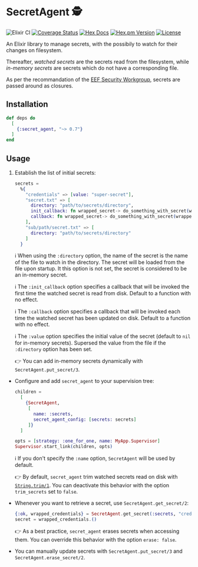 # SecretAgent 🕵️

![Elixir CI](https://github.com/ahamez/secret_agent/workflows/Elixir%20CI/badge.svg) [![Coverage Status](https://coveralls.io/repos/github/ahamez/secret_agent/badge.svg?branch=master)](https://coveralls.io/github/ahamez/secret_agent?branch=master) [![Hex Docs](https://img.shields.io/badge/hex-docs-brightgreen.svg)](https://hexdocs.pm/secret_agent/) [![Hex.pm Version](http://img.shields.io/hexpm/v/secret_agent.svg)](https://hex.pm/packages/secret_agent) [![License](https://img.shields.io/hexpm/l/secret_agent.svg)](https://github.com/ahamez/secret_agent/blob/master/LICENSE)

An Elixir library to manage secrets, with the possibily to watch for their changes on filesystem.

Thereafter, _watched secrets_ are the secrets read from the filesystem, while _in-memory secrets_ are secrets which do not have a corresponding file.

As per the recommandation of the [EEF Security Workgroup](https://erlef.github.io/security-wg/secure_coding_and_deployment_hardening/sensitive_data), secrets are passed around as closures.


## Installation

```elixir
def deps do
  [
    {:secret_agent, "~> 0.7"}
  ]
end
```

## Usage

1. Establish the list of initial secrets:
    ```elixir
    secrets =
      %{
        "credentials" => [value: "super-secret"],
        "secret.txt" => [
          directory: "path/to/secrets/directory",
          init_callback: fn wrapped_secret-> do_something_with_secret(wrapped_secret) end,
          callback: fn wrapped_secret-> do_something_with_secret(wrapped_secret) end
        ],
        "sub/path/secret.txt" => [
          directory: "path/to/secrets/directory"
        ]
      }
    ```
    ℹ️ When using the `:directory` option, the name of the secret is the name of the file to watch in the directory. The secret will be loaded from the file upon startup. It this option is not set, the secret is considered to be an in-memory secret.

    ℹ️ The `:init_callback` option specifies a callback that will be invoked the first time the watched secret is read from disk. Default to a function with no effect.

    ℹ️ The `:callback` option specifies a callback that will be invoked each time the watched secret has been updated on disk. Default to a function with no effect.

    ℹ️ The `:value` option specifies the initial value of the secret (default to `nil` for in-memory secrets). Supersed the value from the file if the `:directory` option has been set.

    👉 You can add in-memory secrets dynamically with `SecretAgent.put_secret/3`.


* Configure and add `secret_agent` to your supervision tree:
    ```elixir
    children =
      [
        {SecretAgent,
         [
           name: :secrets,
           secret_agent_config: [secrets: secrets]
         ]}
      ]

    opts = [strategy: :one_for_one, name: MyApp.Supervisor]
    Supervisor.start_link(children, opts)
    ```
    ℹ️ If you don't specify the `:name` option, `SecretAgent` will be used by default.

    👉 By default, `secret_agent` trim watched secrets read on disk with [`String.trim/1`](https://hexdocs.pm/elixir/1.13.2/String.html#trim/1). You can deactivate this behavior with the option `trim_secrets` set to `false`.

* Whenever you want to retrieve a secret, use `SecretAgent.get_secret/2`:
    ```elixir
    {:ok, wrapped_credentials} = SecretAgent.get_secret(:secrets, "credentials")
    secret = wrapped_credentials.()
    ```

    👉 As a best practice, `secret_agent` erases secrets when accessing them. You can override this behavior with the option `erase: false`.


* You can manually update secrets with `SecretAgent.put_secret/3` and `SecretAgent.erase_secret/2`.
